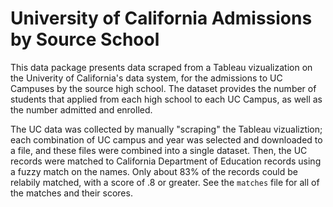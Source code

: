 # University of California Admissions by Source School

This data package presents data scraped from a Tableau vizualization on the
Univerity of California's data system, for the admissions to UC Campuses by the
source high school. The dataset provides the number of students that applied from each high school to each UC Campus, as well as the number admitted and enrolled. 


The UC data was collected by manually "scraping" the Tableau vizualiztion; each
combination of UC campus and year was selected and downloaded to a file, and
these files were combined into a single dataset. Then, the UC records were
matched to California Department of Education records using a fuzzy match on
the names. Only about 83% of the records could be relabily matched, with a
score of .8 or greater. See the ``matches`` file for all of the matches and
their scores.


